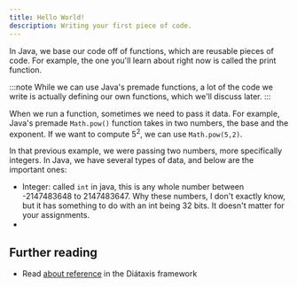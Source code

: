 ```yaml
---
title: Hello World!
description: Writing your first piece of code. 
---
```


In Java, we base our code off of functions, which are reusable pieces of code. For example, the one you'll learn about right now is called the print function.

:::note
While we can use Java's premade functions, a lot of the code we write is actually defining our own functions, which we'll discuss later. 
:::

When we run a function, sometimes we need to pass it data. For example, Java's premade `Math.pow()` function takes in two numbers, the base and the exponent. If we want to compute 5<sup>2</sup>, we can use `Math.pow(5,2)`. 

In that previous example, we were passing two numbers, more specifically integers. In Java, we have several types of data, and below are the important ones:
- Integer: called `int` in java, this is any whole number between -2147483648 to 2147483647. Why these numbers, I don't exactly know, but it has something to do with an int being 32 bits. It doesn't matter for your assignments.  
- 

## Further reading

- Read [about reference](https://diataxis.fr/reference/) in the Diátaxis framework
